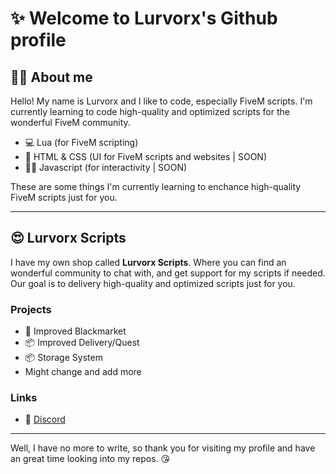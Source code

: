 # ✨ Welcome to Lurvorx's Github profile 

## 🙎‍♂️ About me
Hello! My name is Lurvorx and I like to code, especially FiveM scripts. I'm currently learning to code high-quality and optimized scripts for the wonderful FiveM community.

- 💻 Lua (for FiveM scripting)
- 🎨 HTML & CSS (UI for FiveM scripts and websites | SOON)
- 👨‍💻 Javascript (for interactivity | SOON)

These are some things I'm currently learning to enchance high-quality FiveM scripts just for you.

---

## 😍 Lurvorx Scripts
I have my own shop called **Lurvorx Scripts**. Where you can find an wonderful community to chat with, and get support for my scripts if needed. Our goal is to delivery high-quality and optimized scripts just for you.

### Projects
- 🔫 Improved Blackmarket
- 📦 Improved Delivery/Quest
- 📦 Storage System
- Might change and add more

### Links
- 💬 [Discord](https://discord.gg/Tzzsh8zVyQ)

---

Well, I have no more to write, so thank you for visiting my profile and have an great time looking into my repos. 😘
